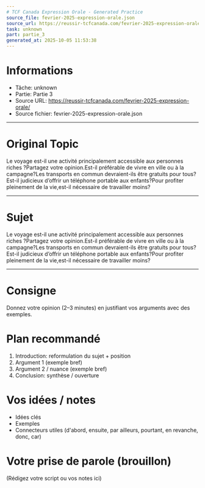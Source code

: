 ```yaml
---
# TCF Canada Expression Orale - Generated Practice
source_file: fevrier-2025-expression-orale.json
source_url: https://reussir-tcfcanada.com/fevrier-2025-expression-orale/
task: unknown
part: partie_3
generated_at: 2025-10-05 11:53:38
---
```


# Informations
- Tâche: unknown
- Partie: Partie 3
- Source URL: https://reussir-tcfcanada.com/fevrier-2025-expression-orale/
- Source fichier: fevrier-2025-expression-orale.json

---

# Original Topic
Le voyage est-il une activité principalement accessible aux personnes riches ?Partagez votre opinion.Est-il préférable de vivre en ville ou à la campagne?Les transports en commun devraient-ils être gratuits pour tous?Est-il judicieux d’offrir un téléphone portable aux enfants?Pour profiter pleinement de la vie,est-il nécessaire de travailler moins?

---

# Sujet
Le voyage est-il une activité principalement accessible aux personnes riches ?Partagez votre opinion.Est-il préférable de vivre en ville ou à la campagne?Les transports en commun devraient-ils être gratuits pour tous?Est-il judicieux d’offrir un téléphone portable aux enfants?Pour profiter pleinement de la vie,est-il nécessaire de travailler moins?

---
# Consigne
Donnez votre opinion (2–3 minutes) en justifiant vos arguments avec des exemples.

# Plan recommandé
1. Introduction: reformulation du sujet + position
2. Argument 1 (exemple bref)
3. Argument 2 / nuance (exemple bref)
4. Conclusion: synthèse / ouverture

# Vos idées / notes
- Idées clés
- Exemples
- Connecteurs utiles (d'abord, ensuite, par ailleurs, pourtant, en revanche, donc, car)

# Votre prise de parole (brouillon)
(Rédigez votre script ou vos notes ici)
